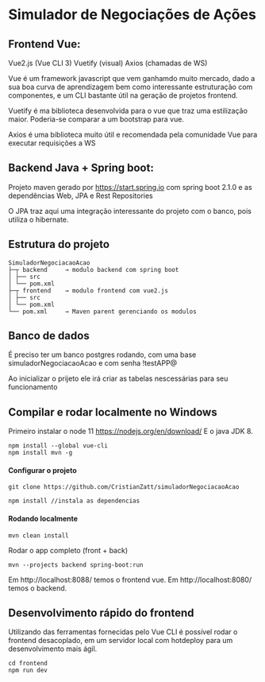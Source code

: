 # Simulador de Negociações de Ações


## Frontend Vue:

Vue2.js (Vue CLI 3)
Vuetify (visual)
Axios (chamadas de WS)

Vue é um framework javascript que vem ganhamdo muito mercado, dado a sua boa curva de aprendizagem bem como interessante estruturação com componentes, e um CLI bastante útil na geração de projetos frontend.

Vuetify é ma biblioteca desenvolvida para o vue que traz uma estilização maior. Poderia-se comparar a um bootstrap para vue.

Axios é uma biblioteca muito útil e recomendada pela comunidade Vue para executar requisições a WS


## Backend Java + Spring boot:

Projeto maven gerado por https://start.spring.io com spring boot 2.1.0 e as dependências Web, JPA e Rest Repositories

O JPA traz aqui uma integração interessante do projeto com o banco, pois utiliza o hibernate.

## Estrutura do projeto
```
SimuladorNegociacaoAcao
├─┬ backend     → modulo backend com spring boot
│ ├── src
│ └── pom.xml
├─┬ frontend    → modulo frontend com vue2.js
│ ├── src
│ └── pom.xml
└── pom.xml     → Maven parent gerenciando os modulos
```

## Banco de dados

É preciso ter um banco postgres rodando, com uma base simuladorNegociacaoAcao e com senha !testAPP@

Ao inicializar o prijeto ele irá criar as tabelas nescessárias para seu funcionamento

## Compilar e rodar localmente no Windows
Primeiro instalar o node 11  https://nodejs.org/en/download/
E o java JDK 8.

```
npm install --global vue-cli
npm install mvn -g
```

#### Configurar o projeto

```
git clone https://github.com/CristianZatt/simuladorNegociacaoAcao

npm install //instala as dependencias
```

#### Rodando localmente

```
mvn clean install
```

Rodar o app completo (front + back)

```
mvn --projects backend spring-boot:run
```

Em http://localhost:8088/ temos o frontend vue.
Em http://localhost:8080/ temos o backend.


## Desenvolvimento rápido do frontend

Utilizando das ferramentas fornecidas pelo Vue CLI é possível rodar o frontend desacoplado, em um servidor local com hotdeploy para um desenvolvimento mais ágil.

```
cd frontend
npm run dev
```



